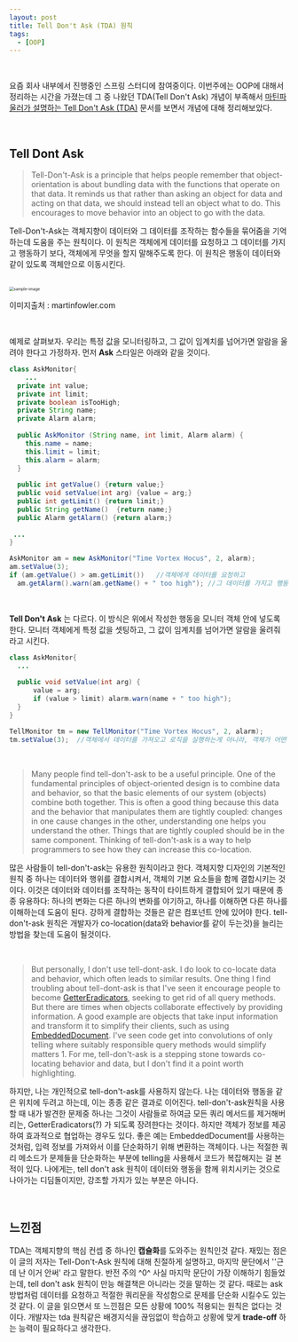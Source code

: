 ```yaml
---
layout: post
title: Tell Don't Ask (TDA) 원칙
tags:
  - [OOP]
---
```


<br>

요즘 회사 내부에서 진행중인 스프링 스터디에 참여중이다. 이번주에는 OOP에 대해서 정리하는 시간을 가졌는데 그 중 나왔던 TDA(Tell Don't Ask) 개념이 부족해서 [마틴파울러가 설명하는 Tell Don't Ask (TDA)](https://martinfowler.com/bliki/TellDontAsk.html) 문서를 보면서 개념에 대해 정리해보았다. 

<br>

## Tell Dont Ask

> Tell-Don't-Ask is a principle that helps people remember that object-orientation is about bundling data with the functions that operate on that data. It reminds us that rather than asking an object for data and acting on that data, we should instead tell an object what to do. This encourages to move behavior into an object to go with the data.

Tell-Don't-Ask는 객체지향이 데이터와 그 데이터를 조작하는 함수들을 묶어줌을 기억하는데 도움을 주는 원칙이다. 이 원칙은 객체에게 데이터를 요청하고 그 데이터를 가지고 행동하기 보다, 객체에게 무엇을 할지 말해주도록 한다. 이 원칙은 행동이 데이터와 같이 있도록 객체안으로 이동시킨다. 

<br>

<div>
  <img src="https://martinfowler.com/bliki/images/tellDontAsk/sketch.png" alt="sample-image" style="zoom:50%;"/>
  <p>이미지출처 : martinfowler.com</p>
</div>

<br>

예제로 살펴보자. 우리는 특정 값을 모니터링하고, 그 값이 임계치를 넘어가면 알람을 울려야 한다고 가정하자. 먼저 <b>Ask</b> 스타일은 아래와 같을 것이다.

```java
class AskMonitor{
	...
  private int value;
  private int limit;
  private boolean isTooHigh;
  private String name;
  private Alarm alarm;
  
  public AskMonitor (String name, int limit, Alarm alarm) {
    this.name = name;
    this.limit = limit;
    this.alarm = alarm;
  }
  
  public int getValue() {return value;}
  public void setValue(int arg) {value = arg;}
  public int getLimit() {return limit;}
  public String getName()  {return name;}
  public Alarm getAlarm() {return alarm;}
  
 ...
}  
```

```java
AskMonitor am = new AskMonitor("Time Vortex Hocus", 2, alarm);
am.setValue(3);
if (am.getValue() > am.getLimit())   //객체에게 데이터를 요청하고
  am.getAlarm().warn(am.getName() + " too high"); //그 데이터를 가지고 행동한다.
```

<br>

<b>Tell Don't Ask</b> 는 다르다. 이 방식은 위에서 작성한 행동을 모니터 객체 안에 넣도록 한다. 모니터 객체에게 특정 값을 셋팅하고, 그 값이 임계치를 넘어가면 알람을 울려줘 라고 시킨다. 

```java
class AskMonitor{
  ...
    
  public void setValue(int arg) {
      value = arg;
      if (value > limit) alarm.warn(name + " too high");
  }
}
```

```java
TellMonitor tm = new TellMonitor("Time Vortex Hocus", 2, alarm);
tm.setValue(3);  //객체에서 데이터를 가져오고 로직을 실행하는게 아니라, 객체가 어떤 작업을 할지 말해준다!
```

<br>

> Many people find tell-don't-ask to be a useful principle. One of the fundamental principles of object-oriented design is to combine data and behavior, so that the basic elements of our system (objects) combine both together. This is often a good thing because this data and the behavior that manipulates them are tightly coupled: changes in one cause changes in the other, understanding one helps you understand the other. Things that are tightly coupled should be in the same component. Thinking of tell-don't-ask is a way to help programmers to see how they can increase this co-location.

많은 사람들이 tell-don't-ask는 유용한 원칙이라고 한다. 객체지향 디자인의 기본적인 원칙 중 하나는 데이터와 행위를 결합시켜서, 객체의 기본 요소들을 함께 결합시키는 것이다. 이것은 데이터와 데이터를 조작하는 동작이 타이트하게 결합되어 있기 때문에 종종 유용하다: 하나의 변화는 다른 하나의 변화를 야기하고, 하나를 이해하면 다른 하나를 이해하는데 도움이 된다. 강하게 결합하는 것들은 같은 컴포넌트 안에 있어야 한다. tell-don't-ask 원칙은 개발자가 co-location(data와 behavior를 같이 두는것)을 늘리는 방법을 찾는데 도움이 될것이다. 

<br>

> But personally, I don't use tell-dont-ask. I do look to co-locate data and behavior, which often leads to similar results. One thing I find troubling about tell-dont-ask is that I've seen it encourage people to become [GetterEradicators](https://martinfowler.com/bliki/GetterEradicator.html), seeking to get rid of all query methods. But there are times when objects collaborate effectively by providing information. A good example are objects that take input information and transform it to simplify their clients, such as using [EmbeddedDocument](https://martinfowler.com/bliki/EmbeddedDocument.html). I've seen code get into convolutions of only telling where suitably responsible query methods would simplify matters 1. For me, tell-don't-ask is a stepping stone towards co-locating behavior and data, but I don't find it a point worth highlighting.

하지만, 나는 개인적으로 tell-don't-ask를 사용하지 않는다. 나는 데이터와 행동을 같은 위치에 두려고 하는데, 이는 종종 같은 결과로 이어진다. tell-don't-ask원칙을 사용할 때 내가 발견한 문제중 하나는 그것이 사람들로 하여금 모든 쿼리 메서드를 제거해버리는, GetterEradicators(?) 가 되도록 장려한다는 것이다. 하지만 객체가 정보를 제공하여 효과적으로 협업하는 경우도 있다. 좋은 예는 EmbeddedDocument를 사용하는 것처럼, 입력 정보를 가져와서 이를 단순화하기 위해 변환하는 객체이다. 나는 적절한 쿼리 메소드가 문제들을 단순화하는 부분에 telling을 사용해서 코드가 복잡해지는 걸 본적이 있다. 나에게는, tell don't ask 원칙이 데이터와 행동을 함께 위치시키는 것으로 나아가는 디딤돌이지만, 강조할 가지가 있는 부분은 아니다. 

<br>

## 느낀점

TDA는 객체지향의 핵심 컨셉 중 하나인 <b>캡슐화</b>를 도와주는 원칙인것 같다. 재밌는 점은 이 글의 저자는 Tell-Don't-Ask 원칙에 대해 친절하게 설명하고, 마지막 문단에서 ''근데 난 이거 안써' 라고 말한다. 반전 주의 ^0^ 사실 마지막 문단이 가장 이해하기 힘들었는데, tell don't ask 원칙이 만능 해결책은 아니라는 것을 말하는 것 같다. 때로는 ask 방법처럼 데이터를 요청하고 적절한 쿼리문을 작성함으로 문제를 단순화 시킬수도 있는것 같다. 이 글을 읽으면서 또 느낀점은 모든 상황에 100% 적용되는 원칙은 없다는 것이다. 개발자는 tda 원칙같은 배경지식을 끊임없이 학습하고 상황에 맞게 <b>trade-off</b> 하는 능력이 필요하다고 생각한다. 



